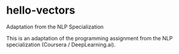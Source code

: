# hello-vectors
Adaptation from the NLP Specialization

This is an adaptation of the programming assignment from the NLP specialization (Coursera / DeepLearning.ai).
